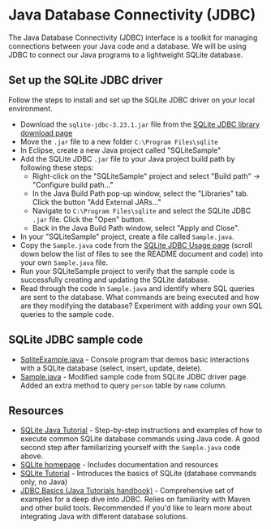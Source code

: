 # Java Database Connectivity (JDBC)

The Java Database Connectivity (JDBC) interface is a toolkit for managing connections between your Java code and a database. We will be using JDBC to connect our Java programs to a lightweight SQLite database.

## Set up the SQLite JDBC driver

Follow the steps to install and set up the SQLite JDBC driver on your local environment.
- Download the `sqlite-jdbc-3.23.1.jar` file from the [SQLite JDBC library download page](https://bitbucket.org/xerial/sqlite-jdbc/downloads/)
- Move the `.jar` file to a new folder `C:\Program Files\sqlite`
- In Eclipse, create a new Java project called "SQLiteSample"
- Add the SQLite JDBC `.jar` file to your Java project build path by following these steps:
  - Right-click on the "SQLiteSample" project and select "Build path" -> "Configure build path..."
  - In the Java Build Path pop-up window, select the "Libraries" tab. Click the button "Add External JARs..."
  - Navigate to `C:\Program Files\sqlite` and select the SQLite JDBC `.jar` file. Click the "Open" button.
  - Back in the Java Build Path window, select "Apply and Close".
- In your "SQLiteSample" project, create a file called `Sample.java`.
- Copy the `Sample.java` code from the [SQLite JDBC Usage page](https://github.com/xerial/sqlite-jdbc) (scroll down below the list of files to see the README document and code) into your own `Sample.java` file.
- Run your SQLiteSample project to verify that the sample code is successfully creating and updating the SQLite database.
- Read through the code in `Sample.java` and identify where SQL queries are sent to the database. What commands are being executed and how are they modifying the database? Experiment with adding your own SQL queries to the sample code.

## SQLite JDBC sample code

- [SqliteExample.java](https://github.com/danawen/dell-java/blob/assignments/SQLiteSample/src/SqliteExample.java) - Console program that demos basic interactions with a SQLite database (select, insert, update, delete).
- [Sample.java](https://github.com/danawen/dell-java/blob/assignments/SQLiteSample/src/Sample.java) - Modified sample code from SQLite JDBC driver page. Added an extra method to query `person` table by `name` column.

## Resources

- [SQLite Java Tutorial](http://www.sqlitetutorial.net/sqlite-java/) - Step-by-step instructions and examples of how to execute common SQLite database commands using Java code. A good second step after familiarizing yourself with the `Sample.java` code above.
- [SQLite homepage](https://www.sqlite.org) - Includes documentation and resources
- [SQLite Tutorial](http://www.sqlitetutorial.net/) - Introduces the basics of SQLite (database commands only, no Java)
- [JDBC Basics (Java Tutorials handbook)](https://docs.oracle.com/javase/tutorial/jdbc/basics/index.html) - Comprehensive set of examples for a deep dive into JDBC. Relies on familiarity with Maven and other build tools. Recommended if you'd like to learn more about integrating Java with different database solutions.

